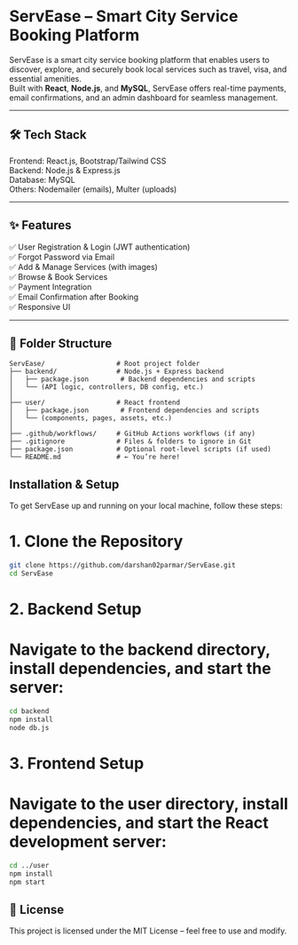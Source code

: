 # ServEase – Smart City Service Booking Platform

ServEase is a smart city service booking platform that enables users to discover, explore, and securely book local services such as travel, visa, and essential amenities.  
Built with **React**, **Node.js**, and **MySQL**, ServEase offers real-time payments, email confirmations, and an admin dashboard for seamless management.

---

## 🛠 Tech Stack
Frontend: React.js, Bootstrap/Tailwind CSS  
Backend: Node.js & Express.js  
Database: MySQL  
Others: Nodemailer (emails), Multer (uploads)

---

## ✨ Features
✅ User Registration & Login (JWT authentication)  
✅ Forgot Password via Email  
✅ Add & Manage Services (with images)  
✅ Browse & Book Services  
✅ Payment Integration  
✅ Email Confirmation after Booking  
✅ Responsive UI  

---


## 📂 Folder Structure
```plaintext
ServEase/                  # Root project folder
├── backend/               # Node.js + Express backend
│   ├── package.json        # Backend dependencies and scripts
│   └── (API logic, controllers, DB config, etc.)
│
├── user/                  # React frontend
│   ├── package.json        # Frontend dependencies and scripts
│   └── (components, pages, assets, etc.)
│
├── .github/workflows/     # GitHub Actions workflows (if any)
├── .gitignore             # Files & folders to ignore in Git
├── package.json           # Optional root-level scripts (if used)
└── README.md              # ← You’re here!
```

## Installation & Setup
To get ServEase up and running on your local machine, follow these steps:

# 1. Clone the Repository
```bash
git clone https://github.com/darshan02parmar/ServEase.git
cd ServEase
```

# 2. Backend Setup
# Navigate to the backend directory, install dependencies, and start the server:
```bash
cd backend
npm install
node db.js
```

# 3. Frontend Setup
# Navigate to the user directory, install dependencies, and start the React development server:
```bash
cd ../user
npm install
npm start
```

## 📜 License
This project is licensed under the MIT License – feel free to use and modify.

